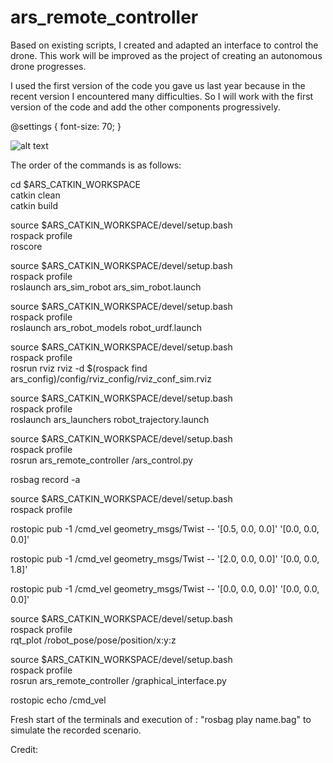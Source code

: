 # ars_remote_controller

Based on existing scripts, I created and adapted an interface to control the drone. This work will be improved as the project of creating an autonomous drone progresses. 

I used the first version of the code you gave us last year because in the recent version I encountered many difficulties. So I will work with the first version of the code and add the other components progressively. 


@settings {
  font-size: 70;
}

![alt text](https://github.com/Moado/Robotics-ROS/blob/main/Homework1/images/IK3.PNG?raw=true)


The order of the commands is as follows:


cd $ARS_CATKIN_WORKSPACE <br />
catkin clean <br />
catkin build <br />

source $ARS_CATKIN_WORKSPACE/devel/setup.bash <br />
rospack profile <br />
roscore 


source $ARS_CATKIN_WORKSPACE/devel/setup.bash <br />
rospack profile <br />
roslaunch ars_sim_robot ars_sim_robot.launch 


source $ARS_CATKIN_WORKSPACE/devel/setup.bash <br />
rospack profile <br />
roslaunch ars_robot_models robot_urdf.launch               


source $ARS_CATKIN_WORKSPACE/devel/setup.bash <br />
rospack profile <br />
rosrun rviz rviz -d $(rospack find ars_config)/config/rviz_config/rviz_conf_sim.rviz


source $ARS_CATKIN_WORKSPACE/devel/setup.bash <br />
rospack profile <br />
roslaunch ars_launchers robot_trajectory.launch 


source $ARS_CATKIN_WORKSPACE/devel/setup.bash <br />
rospack profile <br />
rosrun ars_remote_controller /ars_control.py


rosbag record -a <br />


source $ARS_CATKIN_WORKSPACE/devel/setup.bash <br />
rospack profile

rostopic pub -1 /cmd_vel geometry_msgs/Twist -- '[0.5, 0.0, 0.0]' '[0.0, 0.0, 0.0]'

rostopic pub -1 /cmd_vel geometry_msgs/Twist -- '[2.0, 0.0, 0.0]' '[0.0, 0.0, 1.8]'

rostopic pub -1 /cmd_vel geometry_msgs/Twist -- '[0.0, 0.0, 0.0]' '[0.0, 0.0, 0.0]'


source $ARS_CATKIN_WORKSPACE/devel/setup.bash <br />
rospack profile <br />
rqt_plot /robot_pose/pose/position/x:y:z 



source $ARS_CATKIN_WORKSPACE/devel/setup.bash <br />
rospack profile <br />
rosrun ars_remote_controller /graphical_interface.py



rostopic echo /cmd_vel

Fresh start of the terminals and execution of : "rosbag play name.bag" to simulate the recorded scenario.


Credit: 

[1]: https://github.com/Tanguyvans/bebop_code "Original source code"

[2]: https://sceweb.sce.uhcl.edu/harman/CENG_all/TurtleBotGuide2_19_2016a.pdf "Turtle Bot Guide"

[3]: https://www.youtube.com/watch?v=eJ4QPrYqMlw "Youtube video"

[4]: https://femexrobotica.org/eir2015/wp-content/uploads/2015/01/Navegaci%C3%B3nDeRobotsM%C3%B3viles.pdf "Lecture notes"
